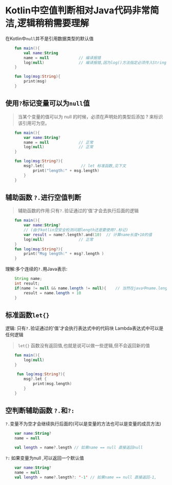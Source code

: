 # Kotlin中空值判断相对Java代码非常简洁,逻辑稍稍需要理解

在Kotlin中`null`并不是引用数据类型的默认值

```kotlin
    fun main(){
        val name:String
        name = null             // 编译报错
        log(null)               // 编译报错,因为log()方法指定必须传入String类型数据
    }

    fun log(msg:String){
        print(msg)
    }
```

## 使用`?`标记变量可以为`null`值

> 当某个变量的值可以为 null 的时候，必须在声明处的类型后添加 ? 来标识该引用可为空。

```kotlin
    fun main(){
        var name:String?
        name = null             // 正常
        log(null)               // 正常
    }

    fun log(msg:String?){
        msg?.let{                // let 标准函数,见下文
            print("length:" + msg.length)
        }
    }
```

## 辅助函数 `?.`进行空值判断

> 辅助函数的作用:只有`?.`验证通过的'值'才会去执行后面的逻辑

```kotlin
    fun main(){
        var name:String?
        // (由于kotlin空安全检测问题length还是要使用?.标记)
        var result = name?.length?.and(10)  // 计算name长度+10的值 
        log(null)               // 正常
    }
    fun log(msg:String?){
        print("Msg length:" + msg?.length )
    }
```

理解:多个连续的`?.`用Java表示:

```java
    String name;
    int result;
    if(name != null && name.length != null){    // 当然在java中name.length是不用判断的
        result = name.length + 10
    }
```

## 标准函数`let{}`

逻辑: 只有`?.`验证通过的'值'才会执行表达式中的代码块
Lambda表达式中可以是任何逻辑

> `let{}` 函数没有返回值,也就是说可以做一些逻辑,但不会返回新的值

```kotlin
    fun main(){
        log(null)
    }

     fun log(msg:String?){
        msg?.let { 
            print(msg.length)
        }
    }
```

## 空判断辅助函数 `?.`和`?:`

`?.`变量不为空才会继续执行后面的(可以是变量的方法也可以是变量的成员方法)

```kotlin
    var name:String?
    name = null

    val length = name?.length // 如果name == null 直接返回null

```

`?:` 如果变量为null ,可以返回一个默认值

```kotlin
    var name:String?
    name = null
    val length = name?.length?: '-1' // 如果name == null 直接返回-1,
```
